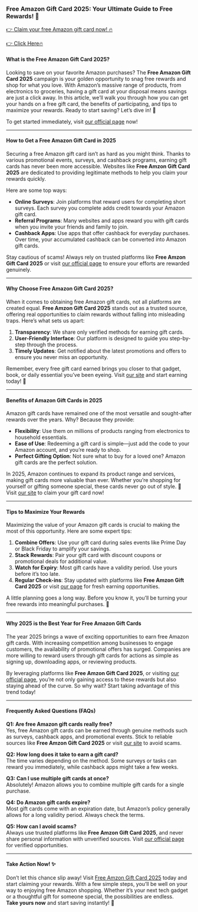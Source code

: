 ### Free Amazon Gift Card 2025: Your Ultimate Guide to Free Rewards! 🎁

[👉 Claim your free Amazon gift card now! 🔥](https://bigcats23.github.io/amazon/)

[👉 Click Here🔥 ](https://bigcats23.github.io/amazon/)

#### What is the Free Amazon Gift Card 2025?

Looking to save on your favorite Amazon purchases? The **Free Amazon Gift Card 2025** campaign is your golden opportunity to snag free rewards and shop for what you love. With Amazon’s massive range of products, from electronics to groceries, having a gift card at your disposal means savings are just a click away. In this article, we’ll walk you through how you can get your hands on a free gift card, the benefits of participating, and tips to maximize your rewards. Ready to start saving? Let’s dive in! 🎉

To get started immediately, visit [our official page](https://bigcats23.github.io/amazon/) now!

---

#### How to Get a Free Amazon Gift Card in 2025

Securing a free Amazon gift card isn’t as hard as you might think. Thanks to various promotional events, surveys, and cashback programs, earning gift cards has never been more accessible. Websites like **Free Amzon Gift Card 2025** are dedicated to providing legitimate methods to help you claim your rewards quickly.

Here are some top ways:

- **Online Surveys**: Join platforms that reward users for completing short surveys. Each survey you complete adds credit towards your Amazon gift card.
- **Referral Programs**: Many websites and apps reward you with gift cards when you invite your friends and family to join.
- **Cashback Apps**: Use apps that offer cashback for everyday purchases. Over time, your accumulated cashback can be converted into Amazon gift cards.

Stay cautious of scams! Always rely on trusted platforms like **Free Amzon Gift Card 2025** or visit [our official page](https://bigcats23.github.io/amazon/) to ensure your efforts are rewarded genuinely.

---

#### Why Choose Free Amazon Gift Card 2025?

When it comes to obtaining free Amazon gift cards, not all platforms are created equal. **Free Amzon Gift Card 2025** stands out as a trusted source, offering real opportunities to claim rewards without falling into misleading traps. Here’s what sets us apart:

1. **Transparency**: We share only verified methods for earning gift cards.
2. **User-Friendly Interface**: Our platform is designed to guide you step-by-step through the process.
3. **Timely Updates**: Get notified about the latest promotions and offers to ensure you never miss an opportunity.

Remember, every free gift card earned brings you closer to that gadget, book, or daily essential you’ve been eyeing. Visit [our site](https://bigcats23.github.io/amazon/) and start earning today! 🎉

---

#### Benefits of Amazon Gift Cards in 2025

Amazon gift cards have remained one of the most versatile and sought-after rewards over the years. Why? Because they provide:

- **Flexibility**: Use them on millions of products ranging from electronics to household essentials.
- **Ease of Use**: Redeeming a gift card is simple—just add the code to your Amazon account, and you’re ready to shop.
- **Perfect Gifting Option**: Not sure what to buy for a loved one? Amazon gift cards are the perfect solution.

In 2025, Amazon continues to expand its product range and services, making gift cards more valuable than ever. Whether you’re shopping for yourself or gifting someone special, these cards never go out of style. 🚀 Visit [our site](https://bigcats23.github.io/amazon/) to claim your gift card now!

---

#### Tips to Maximize Your Rewards

Maximizing the value of your Amazon gift cards is crucial to making the most of this opportunity. Here are some expert tips:

1. **Combine Offers**: Use your gift card during sales events like Prime Day or Black Friday to amplify your savings.
2. **Stack Rewards**: Pair your gift card with discount coupons or promotional deals for additional value.
3. **Watch for Expiry**: Most gift cards have a validity period. Use yours before it’s too late.
4. **Regular Check-ins**: Stay updated with platforms like **Free Amzon Gift Card 2025** or visit [our page](https://bigcats23.github.io/amazon/) for fresh earning opportunities.

A little planning goes a long way. Before you know it, you’ll be turning your free rewards into meaningful purchases. 🙌

---

#### Why 2025 is the Best Year for Free Amazon Gift Cards

The year 2025 brings a wave of exciting opportunities to earn free Amazon gift cards. With increasing competition among businesses to engage customers, the availability of promotional offers has surged. Companies are more willing to reward users through gift cards for actions as simple as signing up, downloading apps, or reviewing products.

By leveraging platforms like **Free Amzon Gift Card 2025**, or visiting [our official page](https://bigcats23.github.io/amazon/), you’re not only gaining access to these rewards but also staying ahead of the curve. So why wait? Start taking advantage of this trend today!

---

#### Frequently Asked Questions (FAQs)

**Q1: Are free Amazon gift cards really free?**  
Yes, free Amazon gift cards can be earned through genuine methods such as surveys, cashback apps, and promotional events. Stick to reliable sources like **Free Amzon Gift Card 2025** or visit [our site](https://bigcats23.github.io/amazon/) to avoid scams.

**Q2: How long does it take to earn a gift card?**  
The time varies depending on the method. Some surveys or tasks can reward you immediately, while cashback apps might take a few weeks.

**Q3: Can I use multiple gift cards at once?**  
Absolutely! Amazon allows you to combine multiple gift cards for a single purchase.

**Q4: Do Amazon gift cards expire?**  
Most gift cards come with an expiration date, but Amazon’s policy generally allows for a long validity period. Always check the terms.

**Q5: How can I avoid scams?**  
Always use trusted platforms like **Free Amzon Gift Card 2025**, and never share personal information with unverified sources. Visit [our official page](https://bigcats23.github.io/amazon/) for verified opportunities.

---

#### Take Action Now! ✨

Don’t let this chance slip away! Visit [Free Amzon Gift Card 2025](https://bigcats23.github.io/amazon/) today and start claiming your rewards. With a few simple steps, you’ll be well on your way to enjoying free Amazon shopping. Whether it’s your next tech gadget or a thoughtful gift for someone special, the possibilities are endless.  
**Take yours now** and start saving instantly! 🎉
